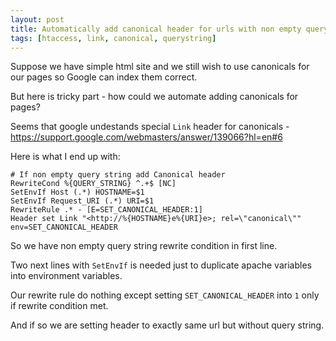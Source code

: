 ```yaml
---
layout: post
title: Automatically add canonical header for urls with non empty query strings
tags: [htaccess, link, canonical, querystring]
---
```


Suppose we have simple html site and we still wish to use canonicals for our pages so Google can index them correct.

But here is tricky part - how could we automate adding canonicals for pages?

Seems that google undestands special `Link` header for canonicals - https://support.google.com/webmasters/answer/139066?hl=en#6

Here is what I end up with:

	# If non empty query string add Canonical header
	RewriteCond %{QUERY_STRING} ^.+$ [NC]
	SetEnvIf Host (.*) HOSTNAME=$1
	SetEnvIf Request_URI (.*) URI=$1
	RewriteRule .* - [E=SET_CANONICAL_HEADER:1]
	Header set Link "<http://%{HOSTNAME}e%{URI}e>; rel=\"canonical\"" env=SET_CANONICAL_HEADER

So we have non empty query string rewrite condition in first line.

Two next lines with `SetEnvIf` is needed just to duplicate apache variables into environment variables.

Our rewrite rule do nothing except setting `SET_CANONICAL_HEADER` into `1` only if rewrite condition met.

And if so we are setting header to exactly same url but without query string.



